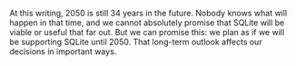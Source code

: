 ---
---

At this writing, 2050 is still 34 years in the future. Nobody knows what will happen in that time, and we cannot absolutely promise that SQLite will be viable or useful that far out. But we can promise this: we plan as if we will be supporting SQLite until 2050. That long-term outlook affects our decisions in important ways.
